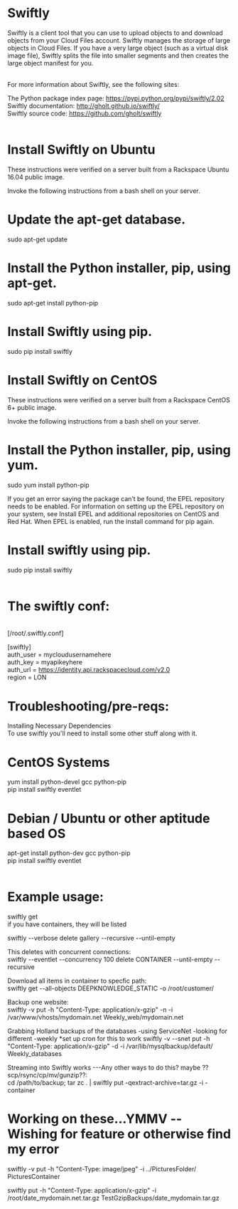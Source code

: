 # Swiftly

<p>Swiftly is a client tool that you can use to upload objects to and download objects from your Cloud Files account. Swiftly manages the storage of large objects in Cloud Files. If you have a very large object (such as a virtual disk image file), Swiftly splits the file into smaller segments and then creates the large object manifest for you.</p>
<br>
For more information about Swiftly, see the following sites:<br>

The Python package index page: https://pypi.python.org/pypi/swiftly/2.02<br>
Swiftly documentation: http://gholt.github.io/swiftly/<br>
Swiftly source code: https://github.com/gholt/swiftly<br>
<br>

# Install Swiftly on Ubuntu 
These instructions were verified on a server built from a Rackspace Ubuntu 16.04 public image.<br>

Invoke the following instructions from a bash shell on your server.<br>

# Update the apt-get database.
sudo apt-get update<br>

# Install the Python installer, pip, using apt-get.
sudo apt-get install python-pip<br>

# Install Swiftly using pip.
sudo pip install swiftly<br>

# Install Swiftly on CentOS
These instructions were verified on a server built from a Rackspace CentOS 6+ public image.<br>

Invoke the following instructions from a bash shell on your server.<br>

# Install the Python installer, pip, using yum.
sudo yum install python-pip<br>
<p>If you get an error saying the package can’t be found, the EPEL repository needs to be enabled. For information on setting up the EPEL repository on your system, see Install EPEL and additional repositories on CentOS and Red Hat. When EPEL is enabled, run the install command for pip again.</p>

# Install swiftly using pip.
sudo pip install swiftly<br>
<br>

# The swiftly conf:
<br>
[/root/.swiftly.conf]<br>

[swiftly]<br>
auth_user = mycloudusernamehere<br>
auth_key = myapikeyhere<br>
auth_url = https://identity.api.rackspacecloud.com/v2.0<br>
region = LON<br>

# Troubleshooting/pre-reqs:
Installing Necessary Dependencies<br>
To use swiftly you'll need to install some other stuff along with it.<br>

# CentOS Systems
yum install python-devel gcc python-pip<br>
pip install swiftly eventlet<br>
 
# Debian / Ubuntu or other aptitude based OS 
apt-get install python-dev gcc python-pip<br>
pip install swiftly eventlet<br>
<br>

# Example usage:
swiftly get<br>
if you have containers, they will be listed<br>

swiftly --verbose delete gallery --recursive --until-empty<br>

This deletes with concurrent connections:<br>
swiftly --eventlet --concurrency 100 delete CONTAINER --until-empty --recursive<br>

Download all items in container to specfic path:<br>
swiftly get --all-objects DEEPKNOWLEDGE_STATIC -o /root/customer/<br>

Backup one website:<br>
swiftly -v put -h "Content-Type: application/x-gzip" -n -i /var/www/vhosts/mydomain.net Weekly_web/mydomain.net<br>

Grabbing Holland backups of the databases -using ServiceNet -looking for different -weekly *set up cron for this to work
swiftly -v --snet put -h "Content-Type: application/x-gzip" -d -i /var/lib/mysqlbackup/default/ Weekly_databases<br>

Streaming into Swiftly works ---Any other ways to do this? maybe ??scp/rsync/cp/mv/gunzip??:<br>
cd /path/to/backup; tar zc . | swiftly put -qextract-archive=tar.gz -i - container<br>

# Working on these...YMMV  --Wishing for feature or otherwise find my error
swiftly -v put -h "Content-Type: image/jpeg" -i ../PicturesFolder/ PicturesContainer<br>

swiftly put -h "Content-Type: application/x-gzip" -i /root/date_mydomain.net.tar.gz TestGzipBackups/date_mydomain.tar.gz<br>

